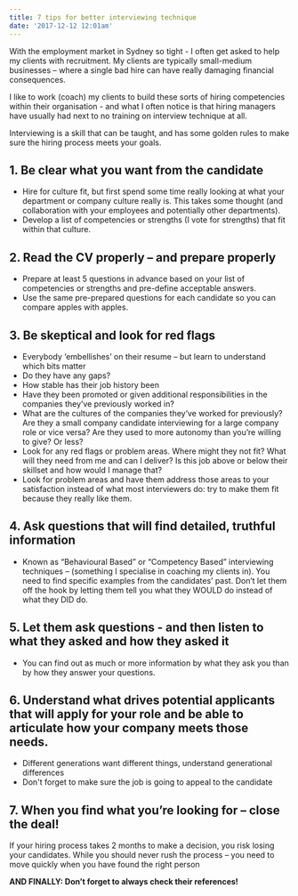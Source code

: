 ```yaml
---
title: 7 tips for better interviewing technique
date: '2017-12-12 12:01am'
---
```

With the employment market in Sydney so tight - I often get asked to help my clients with recruitment. My clients are typically small-medium businesses – where a single bad hire can have really damaging financial consequences.

I like to work (coach) my clients to build these sorts of hiring competencies within their organisation - and what I often notice is that hiring managers have usually had next to no training on interview technique at all.

Interviewing is a skill that can be taught, and has some golden rules to make sure the hiring process meets your goals.

## 1. Be clear what you want from the candidate

* Hire for culture fit, but first spend some time really looking at what your department or company culture really is.  This takes some thought (and collaboration with your employees and potentially other departments).
* Develop a list of competencies or strengths (I vote for strengths) that fit within that culture.

## 2. Read the CV properly – and prepare properly

* Prepare at least 5 questions in advance based on your list of competencies or strengths and pre-define acceptable answers.
* Use the same pre-prepared questions for each candidate so you can compare apples with apples.

## 3. Be skeptical and look for red flags

* Everybody ‘embellishes’ on their resume – but learn to understand which bits matter
* Do they have any gaps?
* How stable has their job history been
* Have they been promoted or given additional responsibilities in the companies they’ve previously worked in?
* What are the cultures of the companies they’ve worked for previously?  Are they a small company candidate interviewing for a large company role or vice versa?  Are they used to more autonomy than you’re willing to give?  Or less?  
* Look for any red flags or problem areas.  Where might they not fit?  What will they need from me and can I deliver?  Is this job above or below their skillset and how would I manage that?
* Look for problem areas and have them address those areas to your satisfaction instead of what most interviewers do: try to make them fit because they really like them.

## 4. Ask questions that will find detailed, truthful information

* Known as “Behavioural Based” or “Competency Based” interviewing techniques – (something I specialise in coaching my clients in).  You need to find specific examples from the candidates’ past.  Don’t let them off the hook by letting them tell you what they WOULD do instead of what they DID do. 

## 5. Let them ask questions - and then listen to what they asked and how they asked it

* You can find out as much or more information by what they ask you than by how they answer your questions.

## 6. Understand what drives potential applicants that will apply for your role and be able to articulate how your company meets those needs.

* Different generations want different things, understand generational differences
* Don't forget to make sure the job is going to appeal to the candidate

## 7. When you find what you’re looking for – close the deal!

If your hiring process takes 2 months to make a decision, you risk losing your candidates. While you should never rush the process – you need to move quickly when you have found the right person

**AND FINALLY: Don’t forget to always check their references!**
